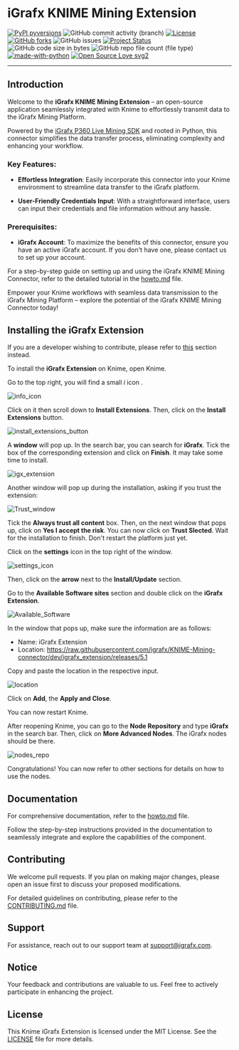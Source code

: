 # iGrafx KNIME Mining Extension

[![PyPI pyversions](https://img.shields.io/pypi/pyversions/ansicolortags.svg)](https://pypi.python.org/pypi/ansicolortags/)
![GitHub commit activity (branch)](https://img.shields.io/github/commit-activity/m/igrafx/KNIME-Mining-connector?color=orange)
[![License](https://img.shields.io/badge/license-MIT-green.svg)](https://github.com/igrafx/KNIME-Mining-connector/blob/main/LICENSE)
[![GitHub forks](https://badgen.net/github/forks/igrafx/mining-python-sdk)](https://github.com/igrafx/KNIME-Mining-connector/forks)
![GitHub issues](https://img.shields.io/github/issues/igrafx/KNIME-Mining-connector?color=)
[![Project Status](http://www.repostatus.org/badges/latest/active.svg)](http://www.repostatus.org/#active)
![GitHub code size in bytes](https://img.shields.io/github/languages/code-size/igrafx/KNIME-Mining-connector?color=purple)
![GitHub repo file count (file type)](https://img.shields.io/github/directory-file-count/igrafx/KNIME-Mining-connector?color=pink)
[![made-with-python](https://img.shields.io/badge/Made%20with-Python-1f425f.svg)](https://www.python.org/)
[![Open Source Love svg2](https://badges.frapsoft.com/os/v2/open-source.svg?v=103)](https://github.com/ellerbrock/open-source-badges/)

***
## Introduction

Welcome to the **iGrafx KNIME Mining Extension** – an open-source application seamlessly integrated with Knime to effortlessly transmit data to the iGrafx Mining Platform.

Powered by the [iGrafx P360 Live Mining SDK](https://github.com/igrafx/mining-python-sdk) and rooted in Python, this connector simplifies the data transfer process, eliminating complexity and enhancing your workflow.

### Key Features:

- **Effortless Integration**: Easily incorporate this connector into your Knime environment to streamline data transfer to the iGrafx platform.

- **User-Friendly Credentials Input**: With a straightforward interface, users can input their credentials and file information without any hassle.

### Prerequisites:

- **iGrafx Account**: To maximize the benefits of this connector, ensure you have an active iGrafx account. If you don't have one, please contact us to set up your account.

For a step-by-step guide on setting up and using the iGrafx KNIME Mining Connector, refer to the detailed tutorial in the [howto.md](https://github.com/igrafx/KNIME-Mining-connector/blob/dev/howto.md) file.

Empower your Knime workflows with seamless data transmission to the iGrafx Mining Platform – explore the potential of the iGrafx KNIME Mining Connector today!

## Installing the iGrafx Extension
If you are a developer wishing to contribute, please refer to [this](https://github.com/igrafx/KNIME-Mining-connector/blob/dev/howto.md#using-the-igrafx-mining-knime-extension-as-a-developer) section instead.

To install the **iGrafx Extension** on Knime, open Knime.

Go to the top right, you will find a small *i* icon . 

![info_icon](https://github.com/igrafx/KNIME-Mining-connector/blob/dev/images/info_icon.png)

Click on it then scroll down to **Install Extensions**. Then, click on the **Install Extensions** button.

![install_extensions_button](https://github.com/igrafx/KNIME-Mining-connector/blob/dev/images/install_extensions_button.png)


A **window** will pop up. In the search bar, you can search for **iGrafx**. 
Tick the box of the corresponding extension and click on **Finish**.
It may take some time to install.

![igx_extension](https://github.com/igrafx/KNIME-Mining-connector/blob/dev/images/igx_extension.png)

Another window will pop up during the installation, asking if you trust the extension:

![Trust_window](https://github.com/igrafx/KNIME-Mining-connector/blob/dev/images/trusted.png)

Tick the **Always trust all content** box. Then, on the next window that pops up, click on **Yes I accept the risk**.
You can now click on **Trust Slected**. Wait for the installation to finish.
Don't restart the platform just yet.

Click on the **settings** icon in the top right of the window.

![settings_icon](https://github.com/igrafx/KNIME-Mining-connector/blob/dev/images/settings_icon.png)

Then, click on the **arrow** next to the **Install/Update** section.

Go to the **Available Software sites** section and double click on the **iGrafx Extension**.

![Available_Software](https://github.com/igrafx/KNIME-Mining-connector/blob/dev/images/available_software.png)

In the window that pops up, make sure the information are as follows:

- Name: iGrafx Extension
- Location: https://raw.githubusercontent.com/igrafx/KNIME-Mining-connector/dev/igrafx_extension/releases/5.1

Copy and paste the location in the respective input.

![location](https://github.com/igrafx/KNIME-Mining-connector/blob/dev/images/location.png)

Click on **Add**, the **Apply and Close**.

You can now restart Knime.

After reopening Knime, you can go to the **Node Repository** and type **iGrafx** in the search bar.
Then, click on **More Advanced Nodes**. The iGrafx nodes should be there.

![nodes_repo](https://github.com/igrafx/KNIME-Mining-connector/blob/dev/images/node_repo.png)

Congratulations! You can now refer to other sections for details on how to use the nodes.

## Documentation

For comprehensive documentation, refer to the [howto.md](https://github.com/igrafx/KNIME-Mining-connector/blob/dev/howto.md) file.

Follow the step-by-step instructions provided in the documentation to seamlessly integrate and explore the capabilities of the component.


## Contributing

We welcome pull requests. If you plan on making major changes, please open an issue first to discuss your proposed modifications. 

For detailed guidelines on contributing, please refer to the [CONTRIBUTING.md](https://github.com/igrafx/KNIME-Mining-connector/blob/dev/CONTRIBUTING.md) file.

## Support

For assistance, reach out to our support team at [support@igrafx.com](mailto:support@igrafx.com).

## Notice

Your feedback and contributions are valuable to us. Feel free to actively participate in enhancing the project.

## License

This Knime iGrafx Extension is licensed under the MIT License. See the [LICENSE](https://github.com/igrafx/KNIME-Mining-connector/blob/dev/LICENSE) file for more details.

